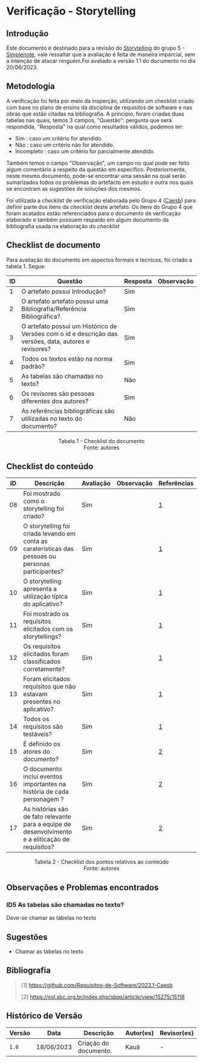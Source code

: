 # Verificação - Storytelling

## Introdução

Este documento é destinado para a revisão do [Storytelling](https://github.com/Requisitos-de-Software/2023.1-Simplenote/blob/main/docs/elicitacao/storytelling.md) do grupo 5 - [Simplenote](https://github.com/Requisitos-de-Software/2023.1-Simplenote), vale ressaltar que a avaliação é feita de maneira imparcial, sem a intenção de atacar ninguém.Foi avaliado a versão 1.1 do documento no dia 20/06/2023.

## Metodologia

A verificação foi feita por meio da insperção, utilizando um checklist criado com base no plano de ensino da disciplina de requisitos de software e nas obras que estão citadas na bibliografia. A principio, foram criadas duas tabelas nas quais, temos 3 campos, "Questão": pergunta que será respondida, "Resposta" na qual como resultados válidos, podemos ter:

- Sim : caso um critério for atendido.
- Não : caso um critério não for atendido.
- Incompleto : caso um critério for parcialmente atendido.

Também temos o campo "Observação", um campo no qual pode ser feito algum comentário a respeito da questão em específico. Posteriormente, neste mesmo documento, pode-se encontrar uma sessão na qual serão sumarizados todos os problemas do artefacto em estudo e outra nos quais se encontram as sugestões de soluções dos mesmos.

Foi utilizada a *checklist* de verificação elaborada pelo Grupo 4 ([Caesb](https://requisitos-de-software.github.io/2023.1-Caesb/Verificacao/Grupo5/Entrega1/Entrega1/)) para definir parte dos itens da *checklist* deste artefato. Os itens do Grupo 4 que foram acatados estão referenciados para o documento de verificação elaborado e também possuem respaldo em algum documento da bibliografia usada na elaboração do *checklist* 

## Checklist de documento
Para avaliação do documento em aspectos formais e tecnicos, foi criado a tabela 1. Segue:

|ID|Questão|Resposta|Observação|
|--|-------|--------|----------|
|1|O artefato possui Introdução?                                                                                |   Sim      |          |
|2|O artefato artefato possui uma Bibliografia/Referência Bibliográfica?                                        |   Sim      |          |
|3|O artefato possui um Histórico de Versões com o id e descrição das versões, data, autores e revisores?       |   Sim      |          |
|4|Todos os textos estão na norma padrão?                                                                       |   Sim      |          |
|5|As tabelas são chamadas no texto?                                                                            |   Não      |          |
|6|Os revisores são pessoas diferentes dos autores?                                                             |   Sim      |          |
|7|As referências bibliográficas são utilizadas no texto do documento?                                          |   Não      |          |

<p align="center"> Tabela 1 - Checklist do documento <br> Fonte: autores </p>

## Checklist do conteúdo

| ID  | Descrição | Avaliação | Observação |Referências|
| --- | --------- | --------- | ---------- |-----------|
| 08  | Foi mostrado como o storytelling foi criado?       |  Sim     |            |[1](#ancora1)|
| 09  | O storytelling foi criada levando em conta as caraterísticas das pessoas ou personas participantes?| Sim||[1](#ancora1)|
| 10  | O storytelling apresenta a utilização típica do aplicativo?|Sim||[1](#ancora1)|
| 11  | Foi mostrado os requisitos elicitados com os storytellings?|Sim||[1](#ancora1)|
| 12  | Os requisitos elicitados foram classificados corretamente?|Sim||[1](#ancora1)|
| 13  | Foram elicitados requisitos que não estavam presentes no aplicativo?|Sim||[1](#ancora1)|
| 14  | Todos os requisitos são testáveis?|Sim||[1](#ancora1)|
| 15  | É definido os atores do documento?  | Sim |    |[2](#ancora2)|
| 16  | O documento inclui eventos importantes na história de cada personagem ? |Sim||[2](#ancora2)|
| 17  | As histórias são de fato relevante para a equipe de desenvolvimento e a eliticação de requisitos?|Sim||[2](#ancora2)|

<p align="center"> Tabela 2 - Checklist dos pontos relativos ao conteúdo <br> Fonte: autores </p>

## Observações e Problemas encontrados
### ID5 As tabelas são chamadas no texto?      
Deve-se chamar as tabelas no texto

## Sugestões
- Chamar as tabelas no texto

## Bibliografia

> [1] https://github.com/Requisitos-de-Software/2023.1-Caesb
>
> [2] https://sol.sbc.org.br/index.php/sbqs/article/view/15275/15118


## Histórico de Versão

| Versão | Data       | Descrição             | Autor(es) | Revisor(es)        |
| ------ | ---------- | --------------------- | --------- | ------------------ |
| `1.0`  | 18/06/2023 | Criação do documento. | Kauã      |       -            |

